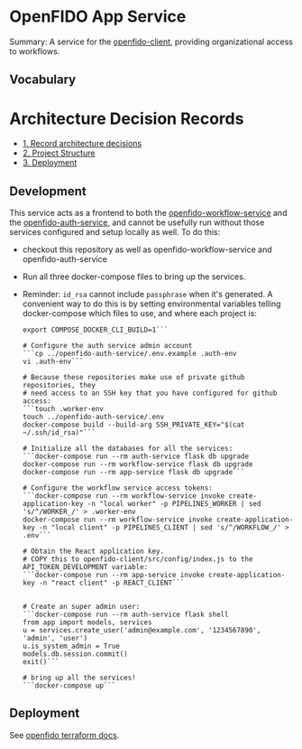 # OpenFIDO App Service

Summary: A service for the [openfido-client](https://github.com/slacgismo/openfido-client), providing organizational access to workflows.

## Vocabulary

# Architecture Decision Records

* [1. Record architecture decisions](docs/adr/0001-record-architecture-decisions.md)
* [2. Project Structure](docs/adr/0002-project-structure.md)
* [3. Deployment](docs/adr/0003-deployment.md)

## Development

This service acts as a frontend to both the [openfido-workflow-service](https://github.com/slacgismo/openfido-workflow-service) and the [openfido-auth-service](https://github.com/slacgismo/openfido-auth-service), and cannot be usefully run without those services configured and setup locally as well. To do this:

 * checkout this repository as well as openfido-workflow-service and openfido-auth-service
 * Run all three docker-compose files to bring up the services.
 * Reminder: `id_rsa` cannot include `passphrase` when it's generated. 
A convenient way to do this is by setting environmental variables telling
docker-compose which files to use, and where each project is:

    ```export DOCKER_BUILDKIT=1
    export COMPOSE_DOCKER_CLI_BUILD=1```

    # Configure the auth service admin account
    ```cp ../openfido-auth-service/.env.example .auth-env
    vi .auth-env```

    # Because these repositories make use of private github repositories, they
    # need access to an SSH key that you have configured for github access:
    ```touch .worker-env
    touch ../openfido-auth-service/.env
    docker-compose build --build-arg SSH_PRIVATE_KEY="$(cat ~/.ssh/id_rsa)"```

    # Initialize all the databases for all the services:
    ```docker-compose run --rm auth-service flask db upgrade
    docker-compose run --rm workflow-service flask db upgrade 
    docker-compose run --rm app-service flask db upgrade```

    # Configure the workflow service access tokens:
    ```docker-compose run --rm workflow-service invoke create-application-key -n "local worker" -p PIPELINES_WORKER | sed 's/^/WORKER_/' > .worker-env
    docker-compose run --rm workflow-service invoke create-application-key -n "local client" -p PIPELINES_CLIENT | sed 's/^/WORKFLOW_/' > .env```

    # Obtain the React application key.
    # COPY this to openfido-client/src/config/index.js to the API_TOKEN_DEVELOPMENT variable:
    ```docker-compose run --rm app-service invoke create-application-key -n "react client" -p REACT_CLIENT```


    # Create an super admin user:
    ```docker-compose run --rm auth-service flask shell
    from app import models, services
    u = services.create_user('admin@example.com', '1234567890', 'admin', 'user')
    u.is_system_admin = True
    models.db.session.commit()
    exit()```

    # bring up all the services!
    ```docker-compose up```

## Deployment

See [openfido terraform docs](https://github.com/slacgismo/openfido/blob/master/terraform/provisioning.md).

